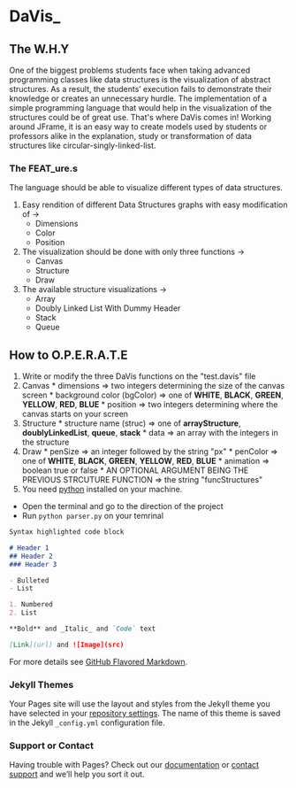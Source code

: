 
# DaVis_
## The W.H.Y

One of the biggest problems students face when taking advanced programming classes like data structures is the visualization of abstract structures. As a result, the students’ execution fails to demonstrate their knowledge or creates an unnecessary hurdle. The implementation of a simple programming language that would help in the visualization of the structures could be of great use. That's where DaVis comes in! Working around JFrame, it is an easy way to create models used by students or professors alike in the explanation, study or transformation of data structures like circular-singly-linked-list.

### The FEAT_ure.s
The language should be able to visualize different types of data structures.

1. Easy rendition of different Data Structures graphs with easy modification of ->
   * Dimensions
   * Color
   * Position
1. The visualization should be done with only three functions -> 
   * Canvas
   * Structure
   * Draw
1. The available structure visualizations ->
   * Array
   * Doubly Linked List With Dummy Header
   * Stack
   * Queue

## How to O.P.E.R.A.T.E 
1. Write or modify the three DaVis functions on the "test.davis" file
  1. Canvas
    * dimensions => two integers determining the size of the canvas screen
    * background color (bgColor) => one of **WHITE**, **BLACK**, **GREEN**, **YELLOW**, **RED**, **BLUE** 
    * position => two integers determining where the canvas starts on your screen
  1. Structure
    * structure name (struc) => one of **arrayStructure**, **doublyLinkedList**, **queue**, **stack**
    * data => an array with the integers in the structure
  1. Draw
    * penSize => an integer followed by the string "px"
    * penColor => one of **WHITE**, **BLACK**, **GREEN**, **YELLOW**, **RED**, **BLUE**
    * animation => boolean true or false
    * AN OPTIONAL ARGUMENT BEING THE PREVIOUS STRCUTURE FUNCTION => the string "funcStructures"
1. You need [python](https://www.python.org/downloads/) installed on your machine.
  * Open the terminal and go to the direction of the project
  * Run `python parser.py` on your temrinal 

```markdown
Syntax highlighted code block

# Header 1
## Header 2
### Header 3

- Bulleted
- List

1. Numbered
2. List

**Bold** and _Italic_ and `Code` text

[Link](url) and ![Image](src)
```

For more details see [GitHub Flavored Markdown](https://guides.github.com/features/mastering-markdown/).

### Jekyll Themes

Your Pages site will use the layout and styles from the Jekyll theme you have selected in your [repository settings](https://github.com/FherRodz/davis-programming-language/settings). The name of this theme is saved in the Jekyll `_config.yml` configuration file.

### Support or Contact

Having trouble with Pages? Check out our [documentation](https://help.github.com/categories/github-pages-basics/) or [contact support](https://github.com/contact) and we’ll help you sort it out.
